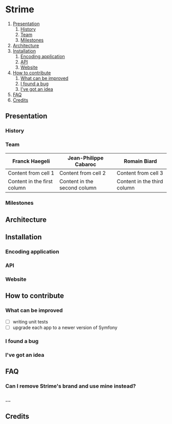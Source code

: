 # Strime

1. [Presentation](#presentation)
    1. [History](#history)
    2. [Team](#team)
    3. [Milestones](#milestones)
2. [Architecture](#architecture)
3. [Installation](#installation)
    1. [Encoding application](#encoding-application)
    2. [API](#api)
    3. [Website](#website)
4. [How to contribute](#how-to-contribute)
    1. [What can be improved](#what-can-be-improved)
    2. [I found a bug](#i-found-a-bug)
    3. [I've got an idea](#ive-got-an-idea)
5. [FAQ](#faq)
6. [Credits](#credits)

## Presentation

### History

### Team

Franck Haegeli | Jean-Philippe Cabaroc | Romain Biard
-------------- | --------------------- | ------------
Content from cell 1 | Content from cell 2 | Content from cell 3
Content in the first column | Content in the second column | Content in the third column

### Milestones

## Architecture

## Installation

### Encoding application

### API

### Website

## How to contribute

### What can be improved

- [ ] writing unit tests
- [ ] upgrade each app to a newer version of Symfony

### I found a bug

### I've got an idea

## FAQ

### Can I remove Strime's brand and use mine instead?

### ...

## Credits
